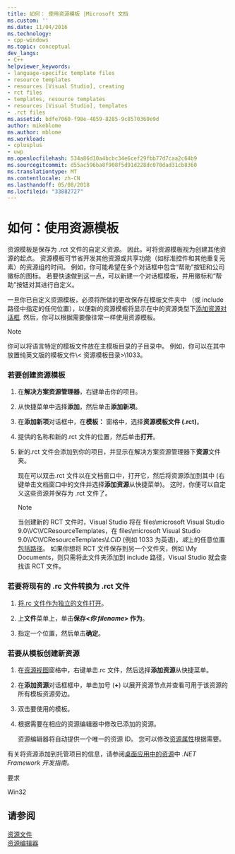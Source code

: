 ```yaml
---
title: 如何： 使用资源模板 |Microsoft 文档
ms.custom: ''
ms.date: 11/04/2016
ms.technology:
- cpp-windows
ms.topic: conceptual
dev_langs:
- C++
helpviewer_keywords:
- language-specific template files
- resource templates
- resources [Visual Studio], creating
- rct files
- templates, resource templates
- resources [Visual Studio], templates
- .rct files
ms.assetid: bdfe7060-f98e-4859-8285-9c8570360e9d
author: mikeblome
ms.author: mblome
ms.workload:
- cplusplus
- uwp
ms.openlocfilehash: 534a86d10a4bcbc34e6cef29fbb77d7caa2c64b9
ms.sourcegitcommit: d55ac596ba8f908f5d91d228dc070dad31cb8360
ms.translationtype: MT
ms.contentlocale: zh-CN
ms.lasthandoff: 05/08/2018
ms.locfileid: "33882727"
---
```

# <a name="how-to-use-resource-templates"></a>如何：使用资源模板
资源模板是保存为 .rct 文件的自定义资源。 因此，可将资源模板视为创建其他资源的起点。 资源模板可节省开发其他资源或共享功能（如标准控件和其他重复元素）的资源组的时间。 例如，你可能希望在多个对话框中包含“帮助”按钮和公司徽标的图标。 若要快速做到这一点，可以新建一个对话框模板，并用徽标和“帮助”按钮对其进行自定义。  
  
 一旦你已自定义资源模板，必须将所做的更改保存在模板文件夹中 （或 include 路径中指定的任何位置），以便新的资源模板将显示在中的资源类型下[添加资源对话框](../windows/add-resource-dialog-box.md). 然后，你可以根据需要像往常一样使用资源模板。  
  
> [!NOTE]
>  你可以将语言特定的模板文件放在主模板目录的子目录中。 例如，你可以在其中放置纯英文版的模板文件\\< 资源模板目录\>\1033。  
  
### <a name="to-create-a-template-for-resources"></a>若要创建资源模板  
  
1.  在**解决方案资源管理器**，右键单击你的项目。  
  
2.  从快捷菜单中选择**添加**，然后单击**添加新项**。  
  
3.  在**添加新项**对话框中，在**模板：** 窗格中，选择**资源模板文件 (.rct)**。  
  
4.  提供的名称和新的.rct 文件的位置，然后单击**打开**。  
  
5.  新的.rct 文件会添加到你的项目，并显示在解决方案资源管理器下**资源**文件夹。  
  
     现在可以双击.rct 文件以在文档窗口中，打开它，然后将资源添加到其中 (右键单击文档窗口中的文件并选择**添加资源**从快捷菜单)。 这时，你便可以自定义这些资源并保存为 .rct 文件了。  
  
    > [!NOTE]
    >  当创建新的 RCT 文件时，Visual Studio 将在 files\microsoft Visual Studio 9.0\VC\VCResourceTemplates，在 files\microsoft Visual Studio 9.0\VC\VCResourceTemplates\\*LCID* (例如 1033 为英语)，*或*上的任意位置[包括路径](../windows/how-to-specify-include-directories-for-resources.md)。 如果你想将 RCT 文件保存到另一个文件夹，例如 \My Documents，则只需将此文件夹添加到 include 路径，Visual Studio 就会查找该 RCT 文件。  
  
### <a name="to-convert-an-existing-rc-file-to-an-rct-file"></a>若要将现有的 .rc 文件转换为 .rct 文件  
  
1.  [将.rc 文件作为独立的文件打开](../windows/how-to-open-a-resource-script-file-outside-of-a-project-standalone.md)。  
  
2.  上**文件**菜单上，单击**保存\<*你 filename*> 作为**。  
  
3.  指定一个位置，然后单击**确定**。  
  
### <a name="to-create-a-new-resource-from-a-template"></a>若要从模板创建新资源  
  
1.  在[资源视图](../windows/resource-view-window.md)窗格中，右键单击.rc 文件，然后选择**添加资源**从快捷菜单。  
  
2.  在**添加资源**对话框框中，单击加号 (**+**) 以展开资源节点并查看可用于该资源的所有模板资源旁边。  
  
3.  双击要使用的模板。  
  
4.  根据需要在相应的资源编辑器中修改已添加的资源。  
  
     资源编辑器将自动提供一个唯一的资源 ID。 您可以修改[资源属性](../windows/changing-the-properties-of-a-resource.md)根据需要。  
  
 有关将资源添加到托管项目的信息，请参阅[桌面应用中的资源](/dotnet/framework/resources/index)中 *.NET Framework 开发指南。*  
  
 要求  
  
 Win32  
  
## <a name="see-also"></a>请参阅  
 [资源文件](../windows/resource-files-visual-studio.md)   
 [资源编辑器](../windows/resource-editors.md)